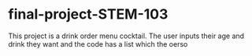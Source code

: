 # final-project-STEM-103
This project is a drink order menu cocktail. The user inputs their age and drink they want and the code has a list which the  oerso 
